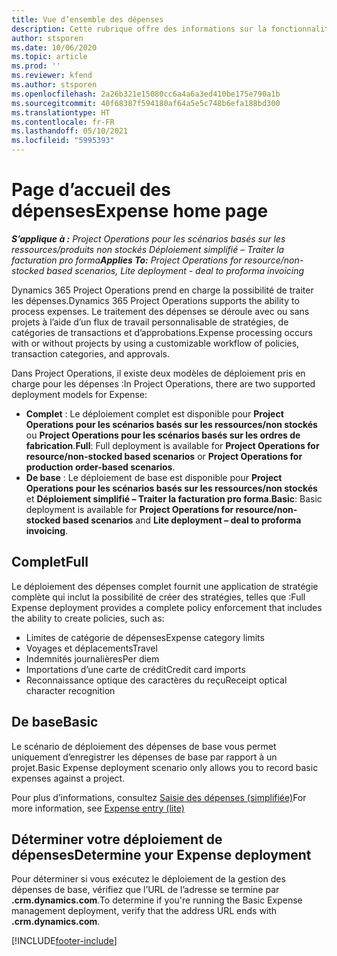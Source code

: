 ```yaml
---
title: Vue d’ensemble des dépenses
description: Cette rubrique offre des informations sur la fonctionnalité Dépenses dans Project Operations.
author: stsporen
ms.date: 10/06/2020
ms.topic: article
ms.prod: ''
ms.reviewer: kfend
ms.author: stsporen
ms.openlocfilehash: 2a26b321e15080cc6a4a6a3ed410be175e790a1b
ms.sourcegitcommit: 40f68387f594180af64a5e5c748b6efa188bd300
ms.translationtype: HT
ms.contentlocale: fr-FR
ms.lasthandoff: 05/10/2021
ms.locfileid: "5995393"
---
```

# <a name="expense-home-page"></a><span data-ttu-id="015f8-103">Page d’accueil des dépenses</span><span class="sxs-lookup"><span data-stu-id="015f8-103">Expense home page</span></span>

<span data-ttu-id="015f8-104">_**S’applique à :** Project Operations pour les scénarios basés sur les ressources/produits non stockés Déploiement simplifié – Traiter la facturation pro forma_</span><span class="sxs-lookup"><span data-stu-id="015f8-104">_**Applies To:** Project Operations for resource/non-stocked based scenarios, Lite deployment - deal to proforma invoicing_</span></span>


<span data-ttu-id="015f8-105">Dynamics 365 Project Operations prend en charge la possibilité de traiter les dépenses.</span><span class="sxs-lookup"><span data-stu-id="015f8-105">Dynamics 365 Project Operations supports the ability to process expenses.</span></span> <span data-ttu-id="015f8-106">Le traitement des dépenses se déroule avec ou sans projets à l’aide d’un flux de travail personnalisable de stratégies, de catégories de transactions et d’approbations.</span><span class="sxs-lookup"><span data-stu-id="015f8-106">Expense processing occurs with or without projects by using a customizable workflow of policies, transaction categories, and approvals.</span></span>

<span data-ttu-id="015f8-107">Dans Project Operations, il existe deux modèles de déploiement pris en charge pour les dépenses :</span><span class="sxs-lookup"><span data-stu-id="015f8-107">In Project Operations, there are two supported deployment models for Expense:</span></span> 

- <span data-ttu-id="015f8-108">**Complet** : Le déploiement complet est disponible pour **Project Operations pour les scénarios basés sur les ressources/non stockés** ou **Project Operations pour les scénarios basés sur les ordres de fabrication**.</span><span class="sxs-lookup"><span data-stu-id="015f8-108">**Full**: Full deployment is available for **Project Operations for resource/non-stocked based scenarios** or **Project Operations for production order-based scenarios**.</span></span>
- <span data-ttu-id="015f8-109">**De base** : Le déploiement de base est disponible pour **Project Operations pour les scénarios basés sur les ressources/non stockés** et **Déploiement simplifié – Traiter la facturation pro forma**.</span><span class="sxs-lookup"><span data-stu-id="015f8-109">**Basic**: Basic deployment is available for **Project Operations for resource/non-stocked based scenarios** and **Lite deployment – deal to proforma invoicing**.</span></span>

## <a name="full"></a><span data-ttu-id="015f8-110">Complet</span><span class="sxs-lookup"><span data-stu-id="015f8-110">Full</span></span> 
<span data-ttu-id="015f8-111">Le déploiement des dépenses complet fournit une application de stratégie complète qui inclut la possibilité de créer des stratégies, telles que :</span><span class="sxs-lookup"><span data-stu-id="015f8-111">Full Expense deployment provides a complete policy enforcement that includes the ability to create policies, such as:</span></span>

  - <span data-ttu-id="015f8-112">Limites de catégorie de dépenses</span><span class="sxs-lookup"><span data-stu-id="015f8-112">Expense category limits</span></span>
  - <span data-ttu-id="015f8-113">Voyages et déplacements</span><span class="sxs-lookup"><span data-stu-id="015f8-113">Travel</span></span>
  - <span data-ttu-id="015f8-114">Indemnités journalières</span><span class="sxs-lookup"><span data-stu-id="015f8-114">Per diem</span></span>
  - <span data-ttu-id="015f8-115">Importations d’une carte de crédit</span><span class="sxs-lookup"><span data-stu-id="015f8-115">Credit card imports</span></span>
  - <span data-ttu-id="015f8-116">Reconnaissance optique des caractères du reçu</span><span class="sxs-lookup"><span data-stu-id="015f8-116">Receipt optical character recognition</span></span>

## <a name="basic"></a><span data-ttu-id="015f8-117">De base</span><span class="sxs-lookup"><span data-stu-id="015f8-117">Basic</span></span> 
<span data-ttu-id="015f8-118">Le scénario de déploiement des dépenses de base vous permet uniquement d’enregistrer les dépenses de base par rapport à un projet.</span><span class="sxs-lookup"><span data-stu-id="015f8-118">Basic Expense deployment scenario only allows you to record basic expenses against a project.</span></span> 

<span data-ttu-id="015f8-119">Pour plus d’informations, consultez [Saisie des dépenses (simplifiée)](basic-expense.md)</span><span class="sxs-lookup"><span data-stu-id="015f8-119">For more information, see [Expense entry (lite)](basic-expense.md)</span></span>

## <a name="determine-your-expense-deployment"></a><span data-ttu-id="015f8-120">Déterminer votre déploiement de dépenses</span><span class="sxs-lookup"><span data-stu-id="015f8-120">Determine your Expense deployment</span></span>
<span data-ttu-id="015f8-121">Pour déterminer si vous exécutez le déploiement de la gestion des dépenses de base, vérifiez que l’URL de l’adresse se termine par **.crm.dynamics.com**.</span><span class="sxs-lookup"><span data-stu-id="015f8-121">To determine if you're running the Basic Expense management deployment, verify that the address URL ends with **.crm.dynamics.com**.</span></span> 


[!INCLUDE[footer-include](../includes/footer-banner.md)]